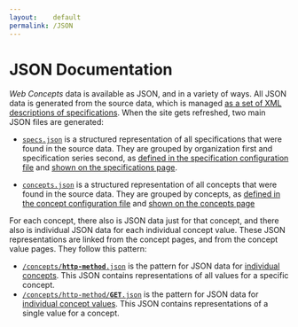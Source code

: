 ```yaml
---
layout:    default
permalink: /JSON
---
```


# JSON Documentation

*Web Concepts* data is available as JSON, and in a variety of ways. All JSON data is generated from the source data, which is managed [as a set of XML descriptions of specifications](https://github.com/dret/webconcepts/tree/gh-pages/specs/src). When the site gets refreshed, two main JSON files are generated:

* [`specs.json`](/specs/specs.json) is a structured representation of all specifications that were found in the source data. They are grouped by organization first and specification series second, as [defined in the specification configuration file](/specs/specs.xml) and [shown on the specifications page](specs/).

* [`concepts.json`](/concepts.json) is a structured representation of all concepts that were found in the source data. They are grouped by concepts, as [defined in the concept configuration file](/concepts.xml) and [shown on the concepts page](/concepts)

For each concept, there also is JSON data just for that concept, and there also is individual JSON data for each individual concept value. These JSON representations are linked from the concept pages, and from the concept value pages. They follow this pattern:

* [<code>/concepts/<b>http-method</b>.json</code>](/concepts/http-method.json) is the pattern for JSON data for [individual concepts](/concepts/http-method/). This JSON contains representations of all values for a specific concept.
* [<code>/concepts/http-method/<b>GET</b>.json</code>](/concepts/http-method/GET.json) is the pattern for JSON data for [individual concept values](/concepts/http-method/GET). This JSON contains representations of a single value for a concept.
